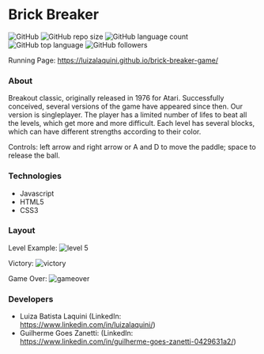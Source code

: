 # Brick Breaker 
![GitHub](https://img.shields.io/github/license/luizalaquini/brick-breaker-game)
![GitHub repo size](https://img.shields.io/github/repo-size/luizalaquini/brick-breaker-game)
![GitHub language count](https://img.shields.io/github/languages/count/luizalaquini/brick-breaker-game)
![GitHub top language](https://img.shields.io/github/languages/top/luizalaquini/brick-breaker-game)
![GitHub followers](https://img.shields.io/github/followers/luizalaquini?label=follow&style=social)

Running Page: https://luizalaquini.github.io/brick-breaker-game/

### About
Breakout classic, originally released in 1976 for Atari. Successfully conceived, several versions of the game have appeared since then. Our version is singleplayer. The player has a limited number of lifes to beat all the levels, which get more and more difficult. Each level has several blocks, which can have different strengths according to their color. 

Controls: left arrow and right arrow or A and D to move the paddle; space to release the ball.

### Technologies 
- Javascript
- HTML5
- CSS3

### Layout
Level Example:
![level 5](https://user-images.githubusercontent.com/72242547/184984898-5d20ee49-1478-4775-a828-8af3def96e11.png)

Victory:
![victory](https://user-images.githubusercontent.com/72242547/184985959-3c07af3c-9a87-417e-9052-c73660c3c685.png)

Game Over:
![gameover](https://user-images.githubusercontent.com/72242547/184986688-791c1ca1-24f3-464a-a379-175ab9a53a2f.png)

### Developers
- Luiza Batista Laquini (LinkedIn: https://www.linkedin.com/in/luizalaquini/)
- Guilherme Goes Zanetti: (LinkedIn: https://www.linkedin.com/in/guilherme-goes-zanetti-0429631a2/)

